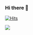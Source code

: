 ### Hi there 👋

[![Hits](https://hits.seeyoufarm.com/api/count/incr/badge.svg?url=https%3A%2F%2Fgithub.com%2Fgjbae1212%2Fhit-counter)](https://hits.seeyoufarm.com)                  

<img src="https://github-readme-stats.vercel.app/api/top-langs/?username=tacowasabii&layout=compact">
